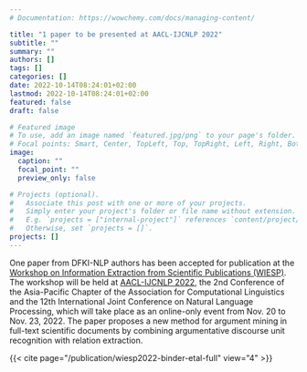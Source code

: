 ```yaml
---
# Documentation: https://wowchemy.com/docs/managing-content/

title: "1 paper to be presented at AACL-IJCNLP 2022"
subtitle: ""
summary: ""
authors: []
tags: []
categories: []
date: 2022-10-14T08:24:01+02:00
lastmod: 2022-10-14T08:24:01+02:00
featured: false
draft: false

# Featured image
# To use, add an image named `featured.jpg/png` to your page's folder.
# Focal points: Smart, Center, TopLeft, Top, TopRight, Left, Right, BottomLeft, Bottom, BottomRight.
image:
  caption: ""
  focal_point: ""
  preview_only: false

# Projects (optional).
#   Associate this post with one or more of your projects.
#   Simply enter your project's folder or file name without extension.
#   E.g. `projects = ["internal-project"]` references `content/project/deep-learning/index.md`.
#   Otherwise, set `projects = []`.
projects: []
---
```


One paper from DFKI-NLP authors has been accepted for publication at the [Workshop on Information Extraction from Scientific Publications (WIESP)](https://ui.adsabs.harvard.edu/WIESP/). The workshop will be held at [AACL-IJCNLP 2022](https://www.aacl2022.org/), the 2nd Conference of the Asia-Pacific Chapter of the Association for Computational Linguistics and the 12th International Joint Conference on Natural Language Processing, which will take place as an online-only event from Nov. 20 to Nov. 23, 2022. The paper proposes a new method for argument mining in full-text scientific documents by combining argumentative discourse unit recognition with relation extraction. 


{{< cite page="/publication/wiesp2022-binder-etal-full" view="4" >}}

